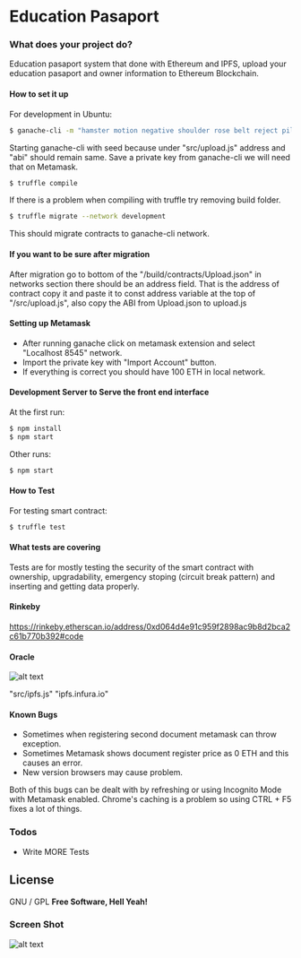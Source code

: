 Education Pasaport
=============

### What does your project do?
Education pasaport system that done with Ethereum and IPFS, upload your education pasaport and owner information to Ethereum Blockchain.

#### How to set it up
For development in Ubuntu:
```sh
$ ganache-cli -m "hamster motion negative shoulder rose belt reject pilot idea crumble mirror immune"
```
Starting ganache-cli with seed because under "src/upload.js" address and "abi"  should remain same. Save a private key from ganache-cli we will need that on Metamask.
```sh
$ truffle compile
```
If there is a problem when compiling with truffle try removing build folder.

```sh
$ truffle migrate --network development
```
This should migrate contracts to ganache-cli network.

#### If you want to be sure after migration
After migration go to bottom of the "/build/contracts/Upload.json" in networks section there should be an address field. That is the address of contract copy it and paste it to  const address variable at the top of "/src/upload.js", also copy the ABI from Upload.json to upload.js    

#### Setting up Metamask

  - After running ganache click on metamask extension and select "Localhost 8545" network.
  - Import the private key with "Import Account" button.
  - If everything is correct you should have 100 ETH in local network.

#### Development Server to Serve the front end interface
At the first run:
```sh
$ npm install
$ npm start
```
Other runs:
```sh
$ npm start
```

#### How to Test
For testing smart contract:
```sh
$ truffle test
```

#### What tests are covering
Tests are for mostly testing the security of the smart contract with ownership, upgradability, emergency stoping (circuit break pattern) and inserting and getting data properly.

#### Rinkeby
https://rinkeby.etherscan.io/address/0xd064d4e91c959f2898ac9b8d2bca2c61b770b392#code

#### Oracle
![alt text](https://upload.wikimedia.org/wikipedia/en/f/f0/The_Oracle_%28i%29.gif)

"src/ipfs.js" "ipfs.infura.io" 

#### Known Bugs

- Sometimes when registering second document metamask 
can throw exception. 
- Sometimes Metamask shows document register price as 0 ETH and this causes an error.
- New version browsers may cause problem.

Both of this bugs can be dealt with by refreshing or using Incognito Mode with Metamask enabled.
Chrome's caching is a problem so using CTRL + F5 fixes a lot of things.

### Todos

 - Write MORE Tests

License
----

GNU / GPL
**Free Software, Hell Yeah!**

### Screen Shot

![alt text](https://raw.githubusercontent.com/shenferhat/EducationPasaport/master/ss.png)
